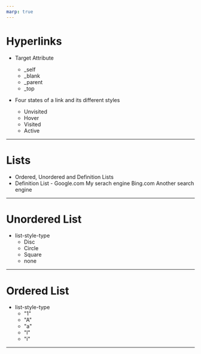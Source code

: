 ```yaml
---
marp: true
---
```


# Hyperlinks

+ Target Attribute
     + _self
     + _blank
     + _parent
     + _top

+ Four states of a link and its different styles
     + Unvisited
     + Hover
     + Visited
     + Active

---

# Lists

+ Ordered, Unordered and Definition Lists
+ Definition List - 
                      Google.com
                             My serach engine
                     Bing.com
                            Another search engine

--- 

# Unordered List

+ list-style-type
   + Disc
   + Circle
   + Square
   + none

---

# Ordered List

+ list-style-type
    + "1"
    + "A"
    + "a"
    + "l"
    + "i"

---

